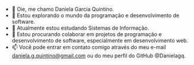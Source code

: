 - 👋 Oie, me chamo Daniela Garcia Quintino.
- 👀 Estou explorando o mundo da programação e desenvolvimento de software.
- 🌱 Atualmente estou estudando Sistemas de Informação.
- 💞️ Estou procurando colaborar em projetos de programação e desenvolvimento de software, especialmente em desenvolvimento web.
- 📫 Você pode entrar em contato comigo através do meu e-mail daniela.g.quintino@gmail.com ou do meu perfil do GitHub @Danielagq.

<!---
Danielagq/Danielagq is a ✨ special ✨ repository because its `README.md` (this file) appears on your GitHub profile.
You can click the Preview link to take a look at your changes.
--->
